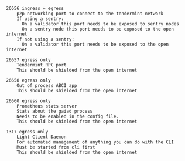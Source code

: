     26656 ingress + egress
        p2p networking port to connect to the tendermint network
        If using a sentry:
          On a validator this port needs to be exposed to sentry nodes
          On a sentry node this port needs to be exposed to the open internet
        If not using a sentry:
          On a validator this port needs to be exposed to the open internet

    26657 egress only
        Tendermint RPC port
        This should be shielded from the open internet

    26658 egress only
        Out of process ABCI app
        This should be shielded from the open internet

    26660 egress only
        Prometheus stats server
        Stats about the gaiad process
        Needs to be enabled in the config file.
        This should be shielded from the open internet

    1317 egress only
        Light Client Daemon
        For automated management of anything you can do with the CLI
        Must be started from cli first
        This should be shielded from the open internet
